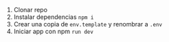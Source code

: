 1. Clonar repo
2. Instalar dependencias `npm i`
2. Crear una copia de `env.template` y renombrar a `.env`
4. Iniciar app con npm `run dev`